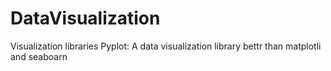 # DataVisualization
Visualization libraries 
Pyplot: A data visualization library bettr than matplotli and seaboarn